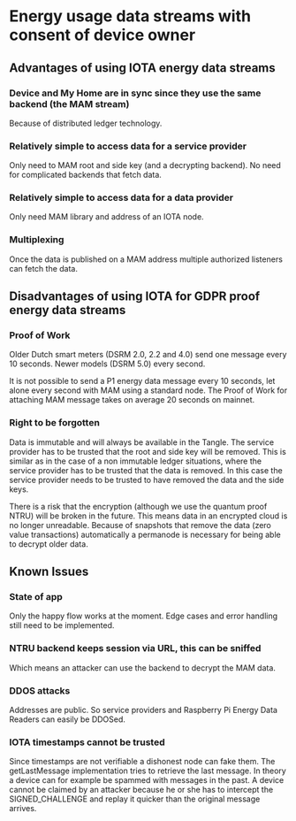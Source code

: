 # Energy usage data streams with consent of device owner


## Advantages of using IOTA energy data streams

### Device and My Home are in sync since they use the same backend (the MAM stream)
Because of distributed ledger technology.

### Relatively simple to access data for a service provider
Only need to MAM root and side key (and a decrypting backend). No need for complicated backends that fetch data.

### Relatively simple to access data for a data provider
Only need MAM library and address of an IOTA node.

### Multiplexing
Once the data is published on a MAM address multiple authorized listeners can fetch the data.

## Disadvantages of using IOTA for GDPR proof energy data streams

### Proof of Work
Older Dutch smart meters (DSRM 2.0, 2.2 and 4.0) send one message every 10 seconds. Newer models (DSRM 5.0) every second.

It is not possible to send a P1 energy data message every 10 seconds, let alone every second with MAM using a standard node. The Proof of Work for attaching MAM message takes on average 20 seconds on mainnet.

### Right to be forgotten
Data is immutable and will always be available in the Tangle. The service provider has to be trusted that the root and side key will be removed. This is similar as in the case of a non immutable ledger situations, where the service provider has to be trusted that the data is removed. In this case the service provider needs to be trusted to have removed the data and the side keys.

There is a risk that the encryption (although we use the quantum proof NTRU) will be broken in the future. This means data in an encrypted cloud is no longer unreadable. Because of snapshots that remove the data (zero value transactions) automatically a permanode is necessary for being able to decrypt older data.

## Known Issues

### State of app
Only the happy flow works at the moment. Edge cases and error handling still need to be implemented.

###  NTRU backend keeps session via URL, this can be sniffed
Which means an attacker can use the backend to decrypt the MAM data.

### DDOS attacks
Addresses are public. So service providers and Raspberry Pi Energy Data Readers can easily be DDOSed.

### IOTA timestamps cannot be trusted
Since timestamps are not verifiable a dishonest node can fake them. The getLastMessage implementation tries to retrieve the last message. In theory a device can for example be spammed with messages in the past. A device cannot be claimed by an attacker because he or she has to intercept the SIGNED_CHALLENGE and replay it quicker than the original message arrives.
